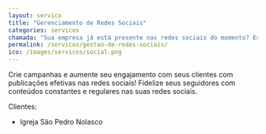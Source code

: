 ```yaml
---
layout: servico
title: "Gerenciamento de Redes Sociais"
categories: servicos
chamada: "Sua empresa já está presente nas redes sociais do momento? Está conseguindo retorno com isso? Com o serviço de gestão, sua página fica sempre atualizada e ganha mais visibilidade!"
permalink: /servicos/gestao-de-redes-sociais/
ico: /images/servicos/social.png
---
```

Crie campanhas e aumente seu engajamento com seus clientes com publicações efetivas nas redes sociais! Fidelize seus seguidores com conteúdos constantes e regulares nas suas redes sociais.

Clientes:  
- Igreja São Pedro Nolasco